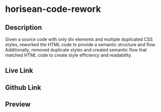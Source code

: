 # horisean-code-rework

## Description

Given a source code with only div elements and multiple duplicated CSS styles, reworked the HTML code to provide a semantic structure and flow.  Additionally, removed duplicate styles and created semantic flow that matched HTML code to create style efficiency and readability.

## Live Link

## Github Link

## Preview